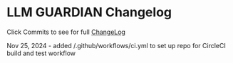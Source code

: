 # LLM GUARDIAN Changelog

Click Commits to see for full [ChangeLog](https://github.com/dewitt4/llmguardian/commits/)

Nov 25, 2024 - added /.github/workflows/ci.yml to set up repo for CircleCI build and test workflow
